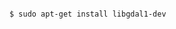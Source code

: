 <!-- layout:code post: 1985-09-26-postgis-installation_prerequisites -->

```

$ sudo apt-get install libgdal1-dev

```

